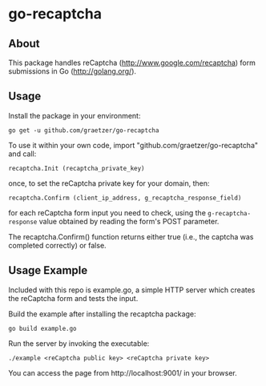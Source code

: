go-recaptcha
============

About
-----

This package handles reCaptcha (http://www.google.com/recaptcha) form submissions in Go (http://golang.org/).

Usage
-----

Install the package in your environment:

```
go get -u github.com/graetzer/go-recaptcha
```

To use it within your own code, import "github.com/graetzer/go-recaptcha" and call:

```
recaptcha.Init (recaptcha_private_key)
```

once, to set the reCaptcha private key for your domain, then:

```
recaptcha.Confirm (client_ip_address, g_recaptcha_response_field)
```

for each reCaptcha form input you need to check, using the ```g-recaptcha-response``` value obtained by reading the form's POST parameter.

The recaptcha.Confirm() function returns either true (i.e., the captcha was completed correctly) or false.

Usage Example
-------------

Included with this repo is example.go, a simple HTTP server which creates the reCaptcha form and tests the input.

Build the example after installing the recaptcha package:

```
go build example.go
```

Run the server by invoking the executable:

```
./example <reCaptcha public key> <reCaptcha private key>
```

You can access the page from http://localhost:9001/ in your browser.
